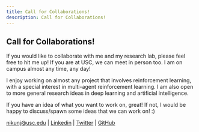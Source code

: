```yaml
---
title: Call for Collaborations!  
description: Call for Collaborations! 
---
```


## Call for Collaborations! 

If you would like to collaborate with me and my research lab, please feel free to hit me up! If you are at USC, we can meet in person too. I am on campus almost any time, any day! 

I enjoy working on almost any project that involves reinforcement learning, with a special interest in multi-agent reinforcement learning. I am also open to more general research ideas in deep learning and artificial intelligence. 

If you have an idea of what you want to work on, great! If not, I would be happy to discuss/spawn some ideas that we can work on! :) 

[nikunj@usc.edu](mailto:nikunj@usc.edu) | [Linkedin](https://www.linkedin.com/in/nikunj-gupta97/) | [Twitter](https://twitter.com/NikunjGupta97) | [GitHub](https://github.com/Nikunj-Gupta) 

